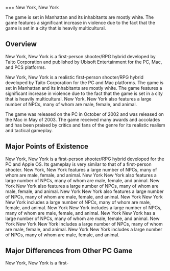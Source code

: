 
===
 New York, New York

The game is set in Manhattan and its inhabitants are mostly white. The game features a significant increase in violence due to the fact that the game is set in a city that is heavily multicultural.

## Overview

New York, New York is a first-person shooter/RPG hybrid developed by Taito Corporation and published by Ubisoft Entertainment for the PC, Mac, and PCS platforms.

New York, New York is a realistic first-person shooter/RPG hybrid developed by Taito Corporation for the PC and Mac platforms. The game is set in Manhattan and its inhabitants are mostly white. The game features a significant increase in violence due to the fact that the game is set in a city that is heavily multicultural. New York, New York also features a large number of NPCs, many of whom are male, female, and animal.

The game was released on the PC in October of 2002 and was released on the Mac in May of 2003. The game received many awards and accolades and has been praised by critics and fans of the genre for its realistic realism and tactical gameplay.

## Major Points of Existence

New York, New York is a first-person shooter/RPG hybrid developed for the PC and Apple OS. Its gameplay is very similar to that of a first-person shooter. New York, New York features a large number of NPCs, many of whom are male, female, and animal. New York New York also features a large number of NPCs, many of whom are male, female, and animal. New York New York also features a large number of NPCs, many of whom are male, female, and animal. New York New York also features a large number of NPCs, many of whom are male, female, and animal. New York New York New York includes a large number of NPCs, many of whom are male, female, and animal. New York New York includes a large number of NPCs, many of whom are male, female, and animal. New York New York has a large number of NPCs, many of whom are male, female, and animal. New York New York New York includes a large number of NPCs, many of whom are male, female, and animal. New York New York includes a large number of NPCs, many of whom are male, female, and animal.

## Major Differences from Other PC Game

New York, New York is a first-

